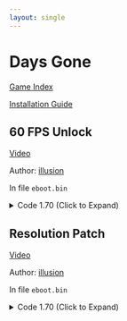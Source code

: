 ```yaml
---
layout: single
---
```


# Days Gone

[Game Index](/patch/#patches)

[Installation Guide](https://illusion0001.github.io/install-instructions/)

## 60 FPS Unlock

[Video](https://youtu.be/JufzJFXRlLQ)

Author: [illusion](https://twitter.com/illusion0002)

In file `eboot.bin`

<details>
<summary>Code 1.70 (Click to Expand)</summary>

{% highlight none %}
0x5BAE3D0 01 00 00 00
0x386B4DB 89 05 ef 2e 5a 03
{% endhighlight %}

</details>

## Resolution Patch

[Video](https://youtu.be/JufzJFXRlLQ)

Author: [illusion](https://twitter.com/illusion0002)

In file `eboot.bin`

<details>
<summary>Code 1.70 (Click to Expand)</summary>

{% highlight none %}
# Base
# 1920x1080 -> 1280x720
0x49CD818 00 05 00 00 D0 02 00 00
{% endhighlight %}

</details>
